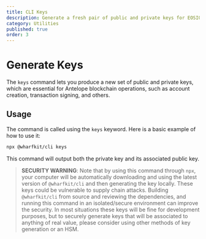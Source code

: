 ```yaml
---
title: CLI Keys
description: Generate a fresh pair of public and private keys for EOSIO blockchain interactions.
category: Utilities
published: true
order: 3
---
```


# Generate Keys

The `keys` command lets you produce a new set of public and private keys, which are essential for Antelope blockchain operations, such as account creation, transaction signing, and others.

## Usage

The command is called using the `keys` keyword. Here is a basic example of how to use it:

```bash
npx @wharfkit/cli keys
```

This command will output both the private key and its associated public key.

> **SECURITY WARNING**: Note that by using this command through `npx`, your computer will be automatically downloading and using the latest version of `@wharfkit/cli` and then generating the key locally. These keys could be vulnerable to supply chain attacks. Building `@wharfkit/cli` from source and reviewing the dependencies, and running this command in an isolated/secure environment can improve the security. In most situations these keys will be fine for development purposes, but to securely generate keys that will be associated to anything of real value, please consider using other methods of key generation or an HSM.
